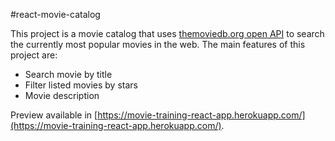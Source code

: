 #react-movie-catalog

This project is a movie catalog that uses [themoviedb.org open API](https://developers.themoviedb.org/3) to search the currently most popular movies in the web. The main features of this project are:

- Search movie by title
- Filter listed movies by stars
- Movie description

Preview available in [https://movie-training-react-app.herokuapp.com/](https://movie-training-react-app.herokuapp.com/).
